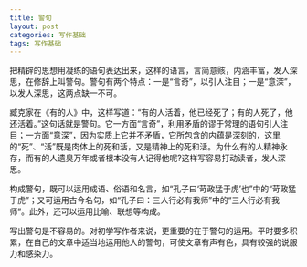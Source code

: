 ```yaml
---
title: 警句
layout: post
categories: 写作基础
tags: 写作基础
---
```


把精辟的思想用凝练的语句表达出来，这样的语言，言简意赅，内涵丰富，发人深思，在修辞上叫警句。警句有两个特点：一是“言奇”，以引人注目；一是“意深”，以发人深思，这两点缺一不可。

臧克家在《有的人》中，这样写道：“有的人活着，他已经死了；有的人死了，他还活着。”这句话就是警句。它一方面“言奇”，利用矛盾的谬于常理的语句引人注目；一方面“意深”，因为实质上它并不矛盾，它所包含的内蕴是深刻的，这里的“死”、“活”既是肉体上的死和活，又是精神上的死和活。为什么有的人精神永存，而有的人遗臭万年或者根本没有人记得他呢?这样写容易打动读者，发人深思。

构成警句，既可以运用成语、俗语和名言，如“孔子曰‘苛政猛于虎’也”中的“苛政猛于虎”；又可运用古今名句，如“孔子曰：三人行必有我师”中的“三人行必有我师”。此外，还可以运用比喻、联想等构成。

写出警句是不容易的。对初学写作者来说，更重要的在于警句的运用。平时要多积累，在自己的文章中适当地运用他人的警句，可使文章有声有色，具有较强的说服力和感染力。 
